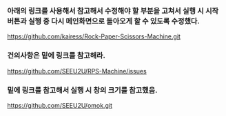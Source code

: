 ### 아래의 링크를 사용해서 참고해서 수정해야 할 부분을 고쳐서 실행 시 시작 버튼과 실행 중 다시 메인화면으로 돌아오게 할 수 있도록 수정했다.
https://github.com/kairess/Rock-Paper-Scissors-Machine.git

### 건의사항은 밑에 링크를 참고해라.
https://github.com/SEEU2U/RPS-Machine/issues

### 밑에 링크를 참고해서 실행 시 창의 크기를 참고했음.
https://github.com/SEEU2U/omok.git
